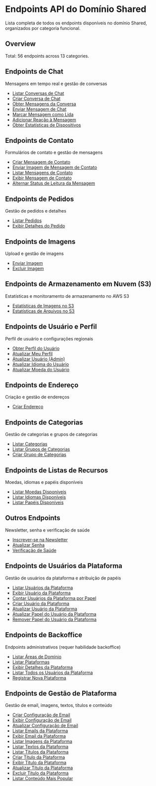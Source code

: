 # Endpoints API do Domínio Shared

Lista completa de todos os endpoints disponíveis no domínio Shared, organizados por categoria funcional.

## Overview

Total: 56 endpoints across 13 categories.

## Endpoints de Chat

Mensagens em tempo real e gestão de conversas

- [Listar Conversas de Chat](./ChatListConversations.md)
- [Criar Conversa de Chat](./ChatCreateConversation.md)
- [Obter Mensagens da Conversa](./ChatGetMessages.md)
- [Enviar Mensagem de Chat](./ChatSendMessage.md)
- [Marcar Mensagem como Lida](./ChatMarkAsRead.md)
- [Adicionar Reação à Mensagem](./ChatAddReaction.md)
- [Obter Estatísticas de Dispositivos](./ChatGetDeviceStats.md)

## Endpoints de Contato

Formulários de contato e gestão de mensagens

- [Criar Mensagem de Contato](./PlatformContactMessageStore.md)
- [Enviar Imagem de Mensagem de Contato](./PlatformContactMessageStoreImage.md)
- [Listar Mensagens de Contato](./PlatformContactMessageIndex.md)
- [Exibir Mensagem de Contato](./PlatformContactMessageShow.md)
- [Alternar Status de Leitura da Mensagem](./PlatformContactMessageToggleRead.md)

## Endpoints de Pedidos

Gestão de pedidos e detalhes

- [Listar Pedidos](./OrderIndex.md)
- [Exibir Detalhes do Pedido](./OrderShow.md)

## Endpoints de Imagens

Upload e gestão de imagens

- [Enviar Imagem](./ImageStore.md)
- [Excluir Imagem](./ImageDestroy.md)

## Endpoints de Armazenamento em Nuvem (S3)

Estatísticas e monitoramento de armazenamento no AWS S3

- [Estatísticas de Imagens no S3](./CloudImagesIndex.md)
- [Estatísticas de Arquivos no S3](./CloudFilesIndex.md)

## Endpoints de Usuário e Perfil

Perfil de usuário e configurações regionais

- [Obter Perfil do Usuário](./UserProfile.md)
- [Atualizar Meu Perfil](./UserProfileUpdate.md)
- [Atualizar Usuário (Admin)](./AdminUserUpdate.md)
- [Atualizar Idioma do Usuário](./UserLanguageUpdate.md)
- [Atualizar Moeda do Usuário](./UserCurrencyUpdate.md)

## Endpoints de Endereço

Criação e gestão de endereços

- [Criar Endereço](./AddressStore.md)

## Endpoints de Categorias

Gestão de categorias e grupos de categorias

- [Listar Categorias](./CategoryIndex.md)
- [Listar Grupos de Categorias](./CategoryGroupIndex.md)
- [Criar Grupo de Categorias](./CategoryGroupStore.md)

## Endpoints de Listas de Recursos

Moedas, idiomas e papéis disponíveis

- [Listar Moedas Disponíveis](./CurrencyIndex.md)
- [Listar Idiomas Disponíveis](./LanguageIndex.md)
- [Listar Papéis Disponíveis](./RoleIndex.md)

## Outros Endpoints

Newsletter, senha e verificação de saúde

- [Inscrever-se na Newsletter](./NewsletterStore.md)
- [Atualizar Senha](./PasswordUpdate.md)
- [Verificação de Saúde](./HealthCheck.md)

## Endpoints de Usuários da Plataforma

Gestão de usuários da plataforma e atribuição de papéis

- [Listar Usuários da Plataforma](./PlatformUserIndex.md)
- [Exibir Usuário da Plataforma](./PlatformUserShow.md)
- [Contar Usuários da Plataforma por Papel](./PlatformUserCounter.md)
- [Criar Usuário da Plataforma](./PlatformUserStore.md)
- [Atualizar Usuário da Plataforma](./PlatformUserUpdate.md)
- [Atualizar Papel do Usuário da Plataforma](./PlatformUserUpdateRole.md)
- [Remover Papel do Usuário da Plataforma](./PlatformUserRemoveRole.md)

## Endpoints de Backoffice

Endpoints administrativos (requer habilidade backoffice)

- [Listar Áreas de Domínio](./BackofficeDomainAreaIndex.md)
- [Listar Plataformas](./BackofficePlatformIndex.md)
- [Exibir Detalhes da Plataforma](./BackofficePlatformShow.md)
- [Listar Todos os Usuários da Plataforma](./BackofficePlatformUserIndex.md)
- [Registrar Nova Plataforma](./PlatformAuthenticationRegister.md)

## Endpoints de Gestão de Plataforma

Gestão de email, imagens, textos, títulos e conteúdo

- [Criar Configuração de Email](./PlatformEmailConfigStore.md)
- [Exibir Configuração de Email](./PlatformEmailConfigShow.md)
- [Atualizar Configuração de Email](./PlatformEmailConfigUpdate.md)
- [Listar Emails da Plataforma](./PlatformEmailIndex.md)
- [Exibir Email da Plataforma](./PlatformEmailShow.md)
- [Listar Imagens da Plataforma](./PlatformImageIndex.md)
- [Listar Textos da Plataforma](./PlatformTextIndex.md)
- [Listar Títulos da Plataforma](./PlatformTitleIndex.md)
- [Criar Título da Plataforma](./PlatformTitleStore.md)
- [Exibir Título da Plataforma](./PlatformTitleShow.md)
- [Atualizar Título da Plataforma](./PlatformTitleUpdate.md)
- [Excluir Título da Plataforma](./PlatformTitleDestroy.md)
- [Listar Conteúdo Mais Popular](./MostPopularContentIndex.md)
